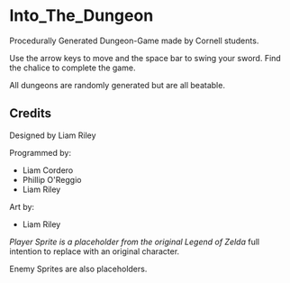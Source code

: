 # Into_The_Dungeon
Procedurally Generated Dungeon-Game made by Cornell students.

Use the arrow keys to move and the space bar to swing your sword.
Find the chalice to complete the game.

All dungeons are randomly generated but are all beatable.

## Credits
Designed by Liam Riley

Programmed by:
- Liam Cordero
- Phillip O'Reggio
- Liam Riley

Art by:
- Liam Riley 

*Player Sprite is a placeholder from the original Legend of Zelda* full intention to replace with an original character.

Enemy Sprites are also placeholders.
